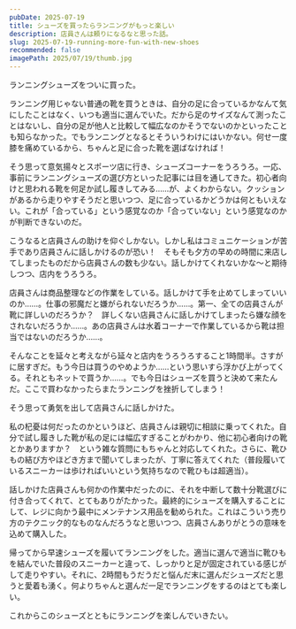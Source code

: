 ```yaml
---
pubDate: 2025-07-19
title: シューズを買ったらランニングがもっと楽しい
description: 店員さんは頼りになるなと思った話。
slug: 2025-07-19-running-more-fun-with-new-shoes
recommended: false
imagePath: 2025/07/19/thumb.jpg
---
```


ランニングシューズをついに買った。

ランニング用じゃない普通の靴を買うときは、自分の足に合っているかなんて気にしたことはなく、いつも適当に選んでいた。だから足のサイズなんて測ったことはないし、自分の足が他人と比較して幅広なのかそうでないのかといったことも知らなかった。でもランニングとなるとそういうわけにはいかない。何せ一度膝を痛めているから、ちゃんと足に合った靴を選ばなければ！

そう思って意気揚々とスポーツ店に行き、シューズコーナーをうろうろ。一応、事前にランニングシューズの選び方といった記事には目を通してきた。初心者向けと思われる靴を何足か試し履きしてみる……が、よくわからない。クッションがあるから走りやすそうだと思いつつ、足に合っているかどうかは何ともいえない。これが「合っている」という感覚なのか「合っていない」という感覚なのかが判断できないのだ。

こうなると店員さんの助けを仰ぐしかない。しかし私はコミュニケーションが苦手であり店員さんに話しかけるのが恐い！　そもそも夕方の早めの時間に来店してしまったものだから店員さんの数も少ない。話しかけてくれないかな～と期待しつつ、店内をうろうろ。

店員さんは商品整理などの作業をしている。話しかけて手を止めてしまっていいのか……。仕事の邪魔だと嫌がられないだろうか……。第一、全ての店員さんが靴に詳しいのだろうか？　詳しくない店員さんに話しかけてしまったら嫌な顔をされないだろうか……。あの店員さんは水着コーナーで作業しているから靴は担当ではないのだろうか……。

そんなことを延々と考えながら延々と店内をうろうろすること1時間半。さすがに居すぎだ。もう今日は買うのやめようか……という思いすら浮かび上がってくる。それともネットで買うか……。でも今日はシューズを買うと決めて来たんだ。ここで買わなかったらまたランニングを挫折してしまう！

そう思って勇気を出して店員さんに話しかけた。

私の杞憂は何だったのかというほど、店員さんは親切に相談に乗ってくれた。自分で試し履きした靴が私の足には幅広すぎることがわかり、他に初心者向けの靴とかありますか？　という雑な質問にもちゃんと対応してくれた。さらに、靴ひもの結び方やほどき方まで聞いてしまったが、丁寧に答えてくれた（普段履いているスニーカーは歩ければいいという気持ちなので靴ひもは超適当）。

話しかけた店員さんも何かの作業中だったのに、それを中断して数十分靴選びに付き合ってくれて、とてもありがたかった。最終的にシューズを購入することにして、レジに向かう最中にメンテナンス用品を勧められた。これはこういう売り方のテクニック的なものなんだろうなと思いつつ、店員さんありがとうの意味を込めて購入した。

帰ってから早速シューズを履いてランニングをした。適当に選んで適当に靴ひもを結んでいた普段のスニーカーと違って、しっかりと足が固定されている感じがして走りやすい。それに、2時間もうだうだと悩んだ末に選んだシューズだと思うと愛着も湧く。何よりちゃんと選んだ一足でランニングをするのはとても楽しい。

これからこのシューズとともにランニングを楽しんでいきたい。